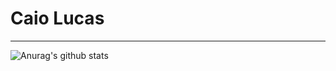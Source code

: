# Caio Lucas
---
![Anurag's github stats](https://github-readme-stats.vercel.app/api?username=caiolucasb&show_icons=true&theme=synthwave)
